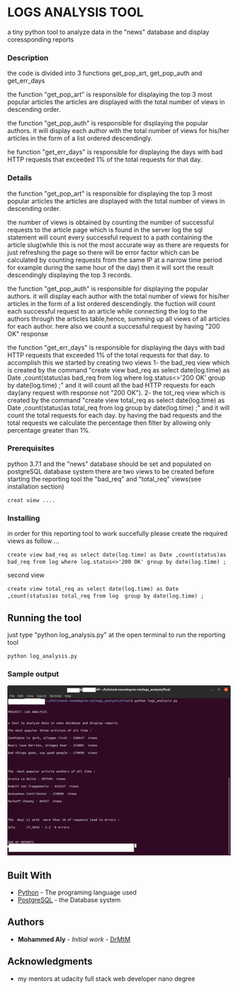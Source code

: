 # LOGS ANALYSIS TOOL

a tiny python tool to analyze data in the "news" database and display coressponding reports

### Description

the code is divided into 3 functions get_pop_art, get_pop_auth and get_err_days

the function "get_pop_art" is responsible for displaying the top 3 most popular articles
the articles are displayed with the total number of views in descending order.

the function "get_pop_auth" is responsible for displaying the popular authors.
it will display each author with the total number of views for his/her articles in the form of a list ordered descendingly.

he function "get_err_days" is responsible for displaying the days with bad HTTP  requests that exceeded 1% of the total requests for that day.


### Details

the function "get_pop_art" is responsible for displaying the top 3 most popular articles
the articles are displayed with the total number of views in descending order.

the number of views is obtained by counting the number of successful requests to the article page which is found in the server log
the sql statement will count every successful request to a path containing the article slug(while this is not the most accurate way as there are requests for just refreshing the page so there will be error factor which can be calculated by counting requests from the same IP  at a narrow time period for example during the same hour of the day) then it will sort the result descendingly displaying the top 3 records.

the function "get_pop_auth" is responsible for displaying the popular authors.
it will display each author with the total number of views for his/her articles in the form of a list ordered descendingly.
the fuction will count each successful request to an article while connecting the log to the authors through the articles table,hence, summing up all views of all articles for each author.
here also we count a successful request by having "200 OK" response

the function "get_err_days" is responsible for displaying the days with bad HTTP  requests that exceeded 1% of the total requests for that day.
to accomplish this we started by creating two views 1- the bad_req view which is created by the command "create view bad_req as select date(log.time) as Date ,count(status)as bad_req from log where log.status<>'200 OK' group by date(log.time) ;" and it will count all the bad HTTP requests for each day(any request with response not "200 OK"). 2- the tot_req view which is created by the command "create view total_req as select date(log.time) as Date ,count(status)as total_req from log  group by date(log.time) ;" and it will count the total requests for each day.
by having the bad requests and the total requests we calculate the percentage then filter by allowing only percentage greater than 1%.


### Prerequisites

python 3.7.1 and 
the "news" database should be set and populated on postgreSQL database system
there are two views to be created before starting the reporting tool the "bad_req"
and "total_req" views(see installation section)

```
creat view ....
```

### Installing

in order for this reporting tool to work succefully please create the required views 
as follow ...

```
create view bad_req as select date(log.time) as Date ,count(status)as bad_req from log where log.status<>'200 OK' group by date(log.time) ;
```

second view

```
create view total_req as select date(log.time) as Date ,count(status)as total_req from log  group by date(log.time) ;
```


## Running the tool

just type "python log_analysis.py" at the open terminal to run the reporting tool



```
python log_analysis.py
```

### Sample output
![](https://github.com/drmtm/logs_analysis/blob/master/Screenshot.png)

## Built With

* [Python](https://www.python.org/) - The programing language used
* [PostgreSQL](https://www.postgresql.org/) - the Database system



## Authors

* **Mohammed Aly** - *Initial work* - [DrMtM](https://github.com/drmtm)



## Acknowledgments

* my mentors at udacity full stack web developer nano degree
